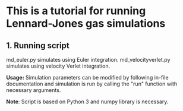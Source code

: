 # This is a tutorial for running Lennard-Jones gas simulations

## 1. Running script
   md_euler.py simulates using Euler integration.
   md_velocityverlet.py simulates using velocity Verlet integration.

   **Usage:** Simulation parameters can be modified by following in-file documentation and simulation is run by calling the "run" function with necessary arguments. 

   **Note**: Script is based on Python 3 and numpy library is necessary.